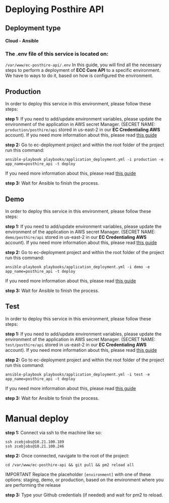 # Deploying Posthire API

## Deployment type
#### Cloud - Ansible

### The .env file of this service is located on:
`/var/www/ec-posthire-api/.env`
In this guide, you will find all the necessary steps to perform a deployment of **ECC Core API** to a specific environment. We have to ways to do it, based on how is configured the environment.

## Production
In order to deploy this service in this environment, please follow these steps:

**step 1:** If you need to add/update environment variables, please update the environment of the application in AWS secret Manager. (SECRET NAME: `production/posthire/api` stored in us-east-2 in our **EC Credentialing AWS** account). If you need more information about this, please read [this guide](https://github.com/cebroker/ec-deployments/wiki/Update-Environment-Variables)

**step 2:** Go to ec-deployment project and within the root folder of the project run this command:

`ansible-playbook playbooks/application_deployment.yml -i production -e app_name=posthire_api -t deploy`

If you need more information about this, please read [this guide](https://github.com/cebroker/ec-deployments/wiki/Deploy-a-service)

**step 3:** Wait for Ansible to finish the process.

## Demo
In order to deploy this service in this environment, please follow these steps:

**step 1:** If you need to add/update environment variables, please update the environment of the application in AWS secret Manager. (SECRET NAME: `demo/posthire/api` stored in us-east-2 in our **EC Credentialing AWS** account). If you need more information about this, please read [this guide](https://github.com/cebroker/ec-deployments/wiki/Update-Environment-Variables)

**step 2:** Go to ec-deployment project and within the root folder of the project run this command:

`ansible-playbook playbooks/application_deployment.yml -i demo -e app_name=posthire_api -t deploy`

If you need more information about this, please read [this guide](https://github.com/cebroker/ec-deployments/wiki/Deploy-a-service)

**step 3:** Wait for Ansible to finish the process.


## Test
In order to deploy this service in this environment, please follow these steps:

**step 1:** If you need to add/update environment variables, please update the environment of the application in AWS secret Manager. (SECRET NAME: `test/posthire/api` stored in us-east-2 in our **EC Credentialing AWS** account). If you need more information about this, please read [this guide](https://github.com/cebroker/ec-deployments/wiki/Update-Environment-Variables)

**step 2:** Go to ec-deployment project and within the root folder of the project run this command:

`ansible-playbook playbooks/application_deployment.yml -i test -e app_name=posthire_api -t deploy`

If you need more information about this, please read [this guide](https://github.com/cebroker/ec-deployments/wiki/Deploy-a-service)

**step 3:** Wait for Ansible to finish the process.

# Manual deploy
**step 1:** Connect via ssh to the machine like so:

 ```
 ssh zcebjobs@10.21.100.189
 ssh zcebjobs@10.21.100.246
 ```

**step 2:** Once connected, navigate to the root of the project:

```
cd /var/www/ec-posthire-api && git pull && pm2 reload all
```


IMPORTANT Replace the placeholder `[environment]` with one of these options: staging, demo, or production, based on the environment where you are performing the release

**step 3:** Type your Github credentials (if needed) and wait for pm2 to reload.




